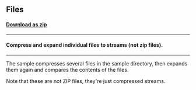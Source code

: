 ## Files
#### [Download as zip](https://minhaskamal.github.io/DownGit/#/home?url=https://github.com/GrapeCity/ComponentOne-WinForms-Samples/tree/master/NetFramework\Zip\VB\Files)
____
#### Compress and expand individual files to streams (not zip files).
____
The sample compresses several files in the sample directory, then expands them again and compares the contents of the files. 

Note that these are not ZIP files, they're just compressed streams. 